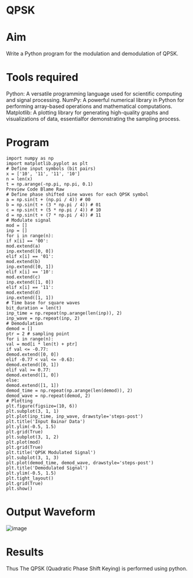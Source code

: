 # QPSK
# Aim 
Write a Python program for the modulation and demodulation of QPSK.
# Tools required
Python: A versatile programming language used for scientific computing and signal
processing. NumPy: A powerful numerical library in Python for performing array-based
operations and mathematical computations. Matplotlib: A plotting library for generating
high-quality graphs and visualizations of data, essentialfor demonstrating the sampling
process.

# Program
```
import numpy as np
import matplotlib.pyplot as plt
# Define input symbols (bit pairs)
x = ['10', '11', '11', '10']
n = len(x)
t = np.arange(-np.pi, np.pi, 0.1)
Preview Code Blame Raw
# Define phase shifted sine waves for each QPSK symbol
a = np.sin(t + (np.pi / 4)) # 00
b = np.sin(t + (3 * np.pi / 4)) # 01
c = np.sin(t + (5 * np.pi / 4)) # 10
d = np.sin(t + (7 * np.pi / 4)) # 11
# Modulate signal
mod = []
inp = []
for i in range(n):
if x[i] == '00':
mod.extend(a)
inp.extend([0, 0])
elif x[i] == '01':
mod.extend(b)
inp.extend([0, 1])
elif x[i] == '10':
mod.extend(c)
inp.extend([1, 0])
elif x[i] == '11':
mod.extend(d)
inp.extend([1, 1])
# Time base for square waves
bit_duration = len(t)
inp_time = np.repeat(np.arange(len(inp)), 2)
inp_wave = np.repeat(inp, 2)
# Demodulation
demod = []
ptr = 2 # sampling point
for i in range(n):
val = mod[i * len(t) + ptr]
if val <= -0.77:
demod.extend([0, 0])
elif -0.77 < val <= -0.63:
demod.extend([0, 1])
elif val >= 0.77:
demod.extend([1, 0])
else:
demod.extend([1, 1])
demod_time = np.repeat(np.arange(len(demod)), 2)
demod_wave = np.repeat(demod, 2)
# Plotting
plt.figure(figsize=(10, 6))
plt.subplot(3, 1, 1)
plt.plot(inp_time, inp_wave, drawstyle='steps-post')
plt.title('Input Bainar Data')
plt.ylim(-0.5, 1.5)
plt.grid(True)
plt.subplot(3, 1, 2)
plt.plot(mod)
plt.grid(True)
plt.title('QPSK Modulated Signal')
plt.subplot(3, 1, 3)
plt.plot(demod_time, demod_wave, drawstyle='steps-post')
plt.title('Demodulated Signal')
plt.ylim(-0.5, 1.5)
plt.tight_layout()
plt.grid(True)
plt.show()

```
# Output Waveform


![image](https://github.com/user-attachments/assets/6a446ddf-9019-48c3-ae50-9ca800a4eb2f)


# Results
Thus The QPSK (Quadratic Phase Shift Keying) is performed using python.

